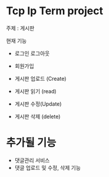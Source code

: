 # Tcp Ip Term project 

주제 : 게시판

현재 기능
- 로그인 로그아웃
- 회원가입

- 게시판 업로드 (Create)
- 게시판 읽기 (read)
- 게시판 수정(Update)
- 게시판 삭제 (delete)

# 추가될 기능
- 댓글관리 서비스
- 댓글 업로드 및 수정, 삭제 기능
 
